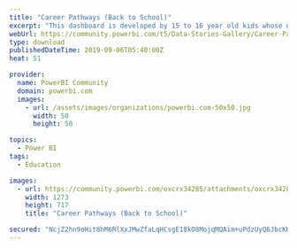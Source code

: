 ```yaml
---
title: "Career Pathways (Back to School)"
excerpt: "This dashboard is developed by 15 to 16 year old kids whose names are as below: Aarushi Suri (16 years) Prakhya Mathur (15 years) Samarth Sangwar (16"
webUrl: https://community.powerbi.com/t5/Data-Stories-Gallery/Career-Pathways-Back-to-School/m-p/785700
type: download
publishedDateTime: 2019-09-06T05:40:00Z
heat: 51

provider:
  name: PowerBI Community
  domain: powerbi.com
  images:
    - url: /assets/images/organizations/powerbi.com-50x50.jpg
      width: 50
      height: 50

topics:
  - Power BI
tags:
  - Education

images:
  - url: https://community.powerbi.com/oxcrx34285/attachments/oxcrx34285/DataStoriesGallery/2935/1/career%20pathway.PNG
    width: 1273
    height: 717
    title: "Career Pathways (Back to School)"

secured: "NcjZ2hn9oHit8hM6RlXxJMwZfaLqHCsgE18kO8MojqMQAim+uPdzUyQ6JbcKK47Ra7X/npM/47//hMEPTcSS3TUiJzhz37Tqvzo+JKEcuxnUbtzlu6FYlgz9zS6h2XLCMssIBhHhlR1fu4Ugdz3pFCwBVlyGissibdPZbZuBhTO1QPK1JFe3uKhYw0G7Q/dRs0Kxm/7mccEyLDqFa9Q5mDUfozQOGhri3gVm/rdqn1zusb4/vhVlPtsnD7Pt9M9wsV+KwIIObZFFIcO/H+iEufiB3bB60uBc3RtSh+MdhOz14ok6zGnGBFTrJkkjgfWtq9RbOntLhNGDYU5BxXjp8vIwZzEYydbp7XEjYALpB0eIFZCS2vVD9EltkSwi7y26;BY79ld/N8+Jn66eR0HGPyg=="
---
```


